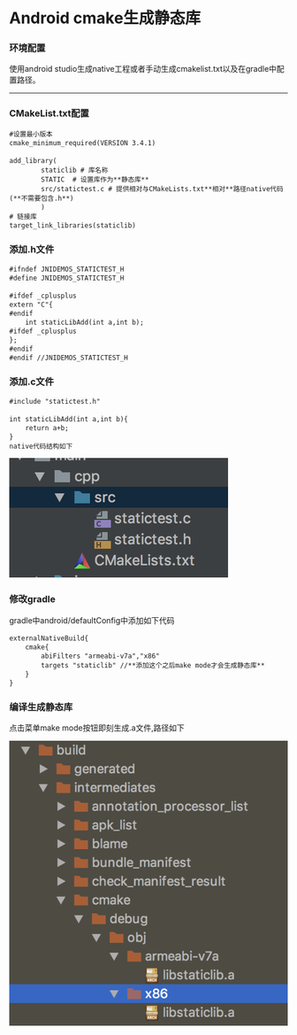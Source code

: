 # Android cmake生成静态库


### 环境配置

使用android studio生成native工程或者手动生成cmakelist.txt以及在gradle中配置路径。

---

### CMakeList.txt配置
    #设置最小版本
    cmake_minimum_required(VERSION 3.4.1)
    
    add_library(
            staticlib # 库名称
            STATIC  # 设置库作为**静态库**
            src/statictest.c # 提供相对与CMakeLists.txt**相对**路径native代码(**不需要包含.h**)
            )
    # 链接库
    target_link_libraries(staticlib)

### 添加.h文件

    #ifndef JNIDEMOS_STATICTEST_H
    #define JNIDEMOS_STATICTEST_H
    
    #ifdef _cplusplus
    extern "C"{
    #endif
        int staticLibAdd(int a,int b);
    #ifdef _cplusplus
    };
    #endif
    #endif //JNIDEMOS_STATICTEST_H

### 添加.c文件

    #include "statictest.h"
    
    int staticLibAdd(int a,int b){
        return a+b;
    }
    native代码结构如下
![native代码结构](https://github.com/fanflame/JniDemos/blob/master/genstatic/pics/2.png?raw=true)
### 修改gradle
gradle中android/defaultConfig中添加如下代码

```
externalNativeBuild{
    cmake{
        abiFilters "armeabi-v7a","x86"
        targets "staticlib" //**添加这个之后make mode才会生成静态库**
    }
}
```


### 编译生成静态库
点击菜单make mode按钮即刻生成.a文件,路径如下

![静态库生成路径](https://github.com/fanflame/JniDemos/blob/master/genstatic/pics/1.png?raw=true)

